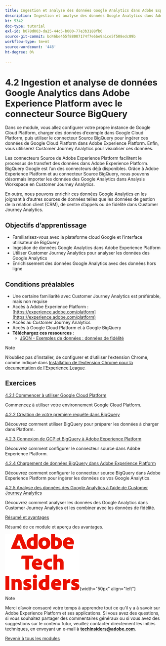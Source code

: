 ```yaml
---
title: Ingestion et analyse des données Google Analytics dans Adobe Experience Platform avec le connecteur Source BigQuery
description: Ingestion et analyse des données Google Analytics dans Adobe Experience Platform avec le connecteur Source BigQuery
kt: 5342
doc-type: tutorial
exl-id: b078d003-da25-44c5-b000-77e3b3188fb6
source-git-commit: bd46be455f88007174f7e6be9a1ce5f508edc09b
workflow-type: tm+mt
source-wordcount: '448'
ht-degree: 0%

---
```


# 4.2 Ingestion et analyse de données Google Analytics dans Adobe Experience Platform avec le connecteur Source BigQuery

Dans ce module, vous allez configurer votre propre instance de Google Cloud Platform, charger des données d’exemple dans Google Cloud Platform, puis utiliser le connecteur Source BigQuery pour ingérer ces données de Google Cloud Platform dans Adobe Experience Platform. Enfin, vous utiliserez Customer Journey Analytics pour visualiser ces données.

Les connecteurs Source de Adobe Experience Platform facilitent le processus de transfert des données dans Adobe Experience Platform. BigQuery Google est l’un des connecteurs déjà disponibles. Grâce à Adobe Experience Platform et au connecteur Source BigQuery, nous pouvons désormais importer les données des Google Analytics dans Analysis Workspace en Customer Journey Analytics.

En outre, nous pouvons enrichir ces données Google Analytics en les joignant à d’autres sources de données telles que les données de gestion de la relation client (CRM), de centre d’appels ou de fidélité dans Customer Journey Analytics.

## Objectifs d’apprentissage

- Familiarisez-vous avec la plateforme cloud Google et l’interface utilisateur de BigQuery
- Ingestion de données Google Analytics dans Adobe Experience Platform
- Utiliser Customer Journey Analytics pour analyser les données des Google Analytics
- Enrichissement des données Google Analytics avec des données hors ligne

## Conditions préalables

- Une certaine familiarité avec Customer Journey Analytics est préférable, mais non requise
- Accès à Adobe Experience Platform : [https://experience.adobe.com/platform](https://experience.adobe.com/platform)
- Accès au Customer Journey Analytics
- Accès à Google Cloud Platform et à Google BigQuery
- **Téléchargez ces ressources** :
   - [JSON - Exemples de données : données de fidélité](./../../../assets/json/bqLoyalty.json)

>[!NOTE]
>
>N’oubliez pas d’installer, de configurer et d’utiliser l’extension Chrome, comme indiqué dans [Installation de l’extension Chrome pour la documentation de l’Experience League &#x200B;](../../gettingstarted/gettingstarted/ex1.md)

## Exercices

[4.2.1 Commencer à utiliser Google Cloud Platform](./ex1.md)

Commencez à utiliser votre environnement Google Cloud Platform.

[4.2.2 Création de votre première requête dans BigQuery](./ex2.md)

Découvrez comment utiliser BigQuery pour préparer les données à charger dans Platform.

[4.2.3 Connexion de GCP et BigQuery à Adobe Experience Platform](./ex3.md)

Découvrez comment configurer le connecteur source dans Adobe Experience Platform.

[4.2.4 Chargement de données BigQuery dans Adobe Experience Platform](./ex4.md)

Découvrez comment configurer le connecteur source BigQuery dans Adobe Experience Platform pour ingérer les données de vos Google Analytics.

[4.2.5 Analyse des données des Google Analytics à l’aide de Customer Journey Analytics](./ex5.md)

Découvrez comment analyser les données des Google Analytics dans Customer Journey Analytics et les combiner avec les données de fidélité.

[Résumé et avantages](./summary.md)

Résumé de ce module et aperçu des avantages.

![Insiders de la technologie &#x200B;](./../../../assets/images/techinsiders.png){width="50px" align="left"}

>[!NOTE]
>
>Merci d’avoir consacré votre temps à apprendre tout ce qu’il y a à savoir sur Adobe Experience Platform et ses applications. Si vous avez des questions, si vous souhaitez partager des commentaires généraux ou si vous avez des suggestions sur le contenu futur, veuillez contacter directement les initiés techniques, en envoyant un e-mail à **techinsiders@adobe.com**.

[Revenir à tous les modules](../../../overview.md)
